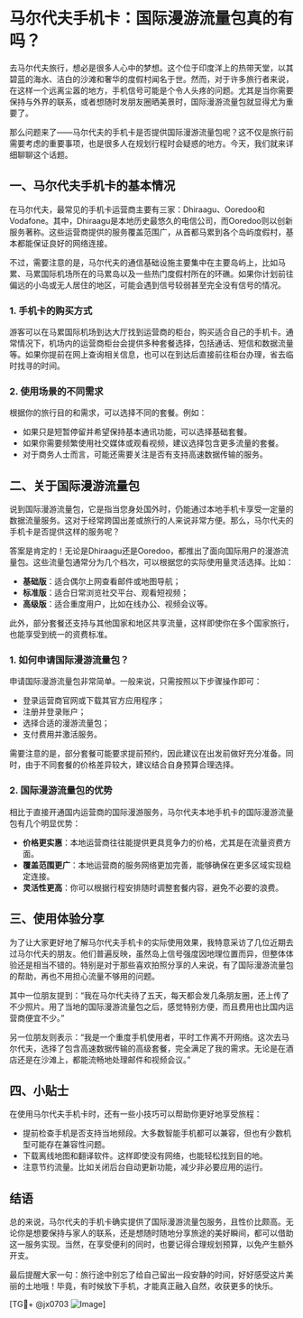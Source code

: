 # 马尔代夫手机卡：国际漫游流量包真的有吗？

去马尔代夫旅行，想必是很多人心中的梦想。这个位于印度洋上的热带天堂，以其碧蓝的海水、洁白的沙滩和奢华的度假村闻名于世。然而，对于许多旅行者来说，在这样一个远离尘嚣的地方，手机信号可能是个令人头疼的问题。尤其是当你需要保持与外界的联系，或者想随时发朋友圈晒美景时，国际漫游流量包就显得尤为重要了。

那么问题来了——马尔代夫的手机卡是否提供国际漫游流量包呢？这不仅是旅行前需要考虑的重要事项，也是很多人在规划行程时会疑惑的地方。今天，我们就来详细聊聊这个话题。

## 一、马尔代夫手机卡的基本情况

在马尔代夫，最常见的手机卡运营商主要有三家：Dhiraagu、Ooredoo和Vodafone。其中，Dhiraagu是本地历史最悠久的电信公司，而Ooredoo则以创新服务著称。这些运营商提供的服务覆盖范围广，从首都马累到各个岛屿度假村，基本都能保证良好的网络连接。

不过，需要注意的是，马尔代夫的通信基础设施主要集中在主要岛屿上，比如马累、马累国际机场所在的马累岛以及一些热门度假村所在的环礁。如果你计划前往偏远的小岛或无人居住的地区，可能会遇到信号较弱甚至完全没有信号的情况。

### 1. 手机卡的购买方式
游客可以在马累国际机场到达大厅找到运营商的柜台，购买适合自己的手机卡。通常情况下，机场内的运营商柜台会提供多种套餐选择，包括通话、短信和数据流量等。如果你提前在网上查询相关信息，也可以在到达后直接前往柜台办理，省去临时找寻的时间。

### 2. 使用场景的不同需求
根据你的旅行目的和需求，可以选择不同的套餐。例如：
- 如果只是短暂停留并希望保持基本通讯功能，可以选择基础套餐。
- 如果你需要频繁使用社交媒体或观看视频，建议选择包含更多流量的套餐。
- 对于商务人士而言，可能还需要关注是否有支持高速数据传输的服务。

## 二、关于国际漫游流量包

说到国际漫游流量包，它是指当您身处国外时，仍能通过本地手机卡享受一定量的数据流量服务。这对于经常跨国出差或旅行的人来说非常方便。那么，马尔代夫的手机卡是否提供这样的服务呢？

答案是肯定的！无论是Dhiraagu还是Ooredoo，都推出了面向国际用户的漫游流量包。这些流量包通常分为几个档次，可以根据您的实际使用量灵活选择。比如：
- **基础版**：适合偶尔上网查看邮件或地图导航；
- **标准版**：适合日常浏览社交平台、观看短视频；
- **高级版**：适合重度用户，比如在线办公、视频会议等。

此外，部分套餐还支持与其他国家和地区共享流量，这样即使你在多个国家旅行，也能享受到统一的资费标准。

### 1. 如何申请国际漫游流量包？
申请国际漫游流量包非常简单。一般来说，只需按照以下步骤操作即可：
- 登录运营商官网或下载其官方应用程序；
- 注册并登录账户；
- 选择合适的漫游流量包；
- 支付费用并激活服务。

需要注意的是，部分套餐可能要求提前预约，因此建议在出发前做好充分准备。同时，由于不同套餐的价格差异较大，建议结合自身预算合理选择。

### 2. 国际漫游流量包的优势
相比于直接开通国内运营商的国际漫游服务，马尔代夫本地手机卡的国际漫游流量包有几个明显优势：
- **价格更实惠**：本地运营商往往能提供更具竞争力的价格，尤其是在流量资费方面。
- **覆盖范围更广**：本地运营商的服务网络更加完善，能够确保在更多区域实现稳定连接。
- **灵活性更高**：你可以根据行程安排随时调整套餐内容，避免不必要的浪费。

## 三、使用体验分享

为了让大家更好地了解马尔代夫手机卡的实际使用效果，我特意采访了几位近期去过马尔代夫的朋友。他们普遍反映，虽然岛上信号强度因地理位置而异，但整体体验还是相当不错的。特别是对于那些喜欢拍照分享的人来说，有了国际漫游流量包的帮助，再也不用担心流量不够用的问题。

其中一位朋友提到：“我在马尔代夫待了五天，每天都会发几条朋友圈，还上传了不少照片。用了当地的国际漫游流量包之后，感觉特别方便，而且费用也比国内运营商便宜不少。”

另一位朋友则表示：“我是一个重度手机使用者，平时工作离不开网络。这次去马尔代夫，选择了包含高速数据传输的高级套餐，完全满足了我的需求。无论是在酒店还是在沙滩上，都能流畅地处理邮件和视频会议。”

## 四、小贴士

在使用马尔代夫手机卡时，还有一些小技巧可以帮助你更好地享受旅程：
- 提前检查手机是否支持当地频段。大多数智能手机都可以兼容，但也有少数机型可能存在兼容性问题。
- 下载离线地图和翻译软件。这样即使没有网络，也能轻松找到目的地。
- 注意节约流量。比如关闭后台自动更新功能，减少非必要应用的运行。

## 结语

总的来说，马尔代夫的手机卡确实提供了国际漫游流量包服务，且性价比颇高。无论你是想要保持与家人的联系，还是想随时随地分享旅途的美好瞬间，都可以借助这一服务实现。当然，在享受便利的同时，也要记得合理规划预算，以免产生额外开支。

最后提醒大家一句：旅行途中别忘了给自己留出一段安静的时间，好好感受这片美丽的土地哦！毕竟，有时候放下手机，才能真正融入自然，收获更多的快乐。

[TG💪+ @jx0703 ![Image](https://github.com/user-attachments/assets/dbca1d08-cadb-493c-b0ec-ad6f7a83f270)]
